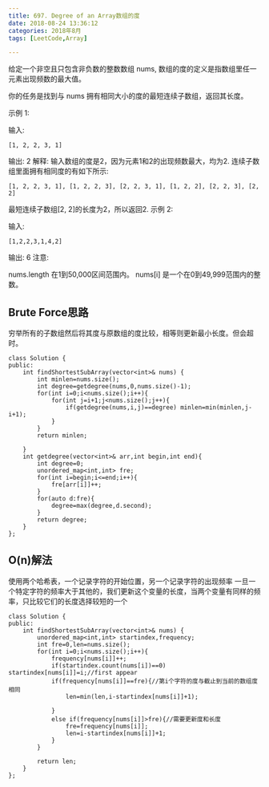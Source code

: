 ```yaml
---
title: 697. Degree of an Array数组的度
date: 2018-08-24 13:36:12
categories: 2018年8月
tags: [LeetCode,Array]

---
```

 
给定一个非空且只包含非负数的整数数组 nums, 数组的度的定义是指数组里任一元素出现频数的最大值。

你的任务是找到与 nums 拥有相同大小的度的最短连续子数组，返回其长度。


<!-- more -->


示例 1:

输入:

	[1, 2, 2, 3, 1]
输出: 2
解释:
输入数组的度是2，因为元素1和2的出现频数最大，均为2.
连续子数组里面拥有相同度的有如下所示:

	[1, 2, 2, 3, 1], [1, 2, 2, 3], [2, 2, 3, 1], [1, 2, 2], [2, 2, 3], [2, 2]
最短连续子数组[2, 2]的长度为2，所以返回2.
示例 2:

输入:

	[1,2,2,3,1,4,2]
输出: 6
注意:

nums.length 在1到50,000区间范围内。
nums[i] 是一个在0到49,999范围内的整数。

<!-- more -->
## Brute Force思路
穷举所有的子数组然后将其度与原数组的度比较，相等则更新最小长度。但会超时。

	class Solution {
	public:
	    int findShortestSubArray(vector<int>& nums) {
	        int minlen=nums.size();
	        int degree=getdegree(nums,0,nums.size()-1);
	        for(int i=0;i<nums.size();i++){
	            for(int j=i+1;j<nums.size();j++){
	                if(getdegree(nums,i,j)==degree) minlen=min(minlen,j-i+1);
	            }
	        }
	        return minlen;

	    }
	    int getdegree(vector<int>& arr,int begin,int end){
	        int degree=0;
	        unordered_map<int,int> fre;
	        for(int i=begin;i<=end;i++){
	            fre[arr[i]]++;
	        }
	        for(auto d:fre){
	            degree=max(degree,d.second);
	        }
	        return degree;
	    }
	};

## O(n)解法
使用两个哈希表，一个记录字符的开始位置，另一个记录字符的出现频率
一旦一个特定字符的频率大于其他的，我们更新这个变量的长度，当两个变量有同样的频率，只比较它们的长度选择较短的一个

	class Solution {
	public:
	    int findShortestSubArray(vector<int>& nums) {
	        unordered_map<int,int> startindex,frequency;
	        int fre=0,len=nums.size();
	        for(int i=0;i<nums.size();i++){
	            frequency[nums[i]]++;
	            if(startindex.count(nums[i])==0) startindex[nums[i]]=i;//first appear
	            if(frequency[nums[i]]==fre){//第i个字符的度与截止到当前的数组度相同
	                len=min(len,i-startindex[nums[i]]+1);

	            }
	            else if(frequency[nums[i]]>fre){//需要更新度和长度
	                fre=frequency[nums[i]];
	                len=i-startindex[nums[i]]+1;
	            }
	        }

	        return len;
	    }
	};
